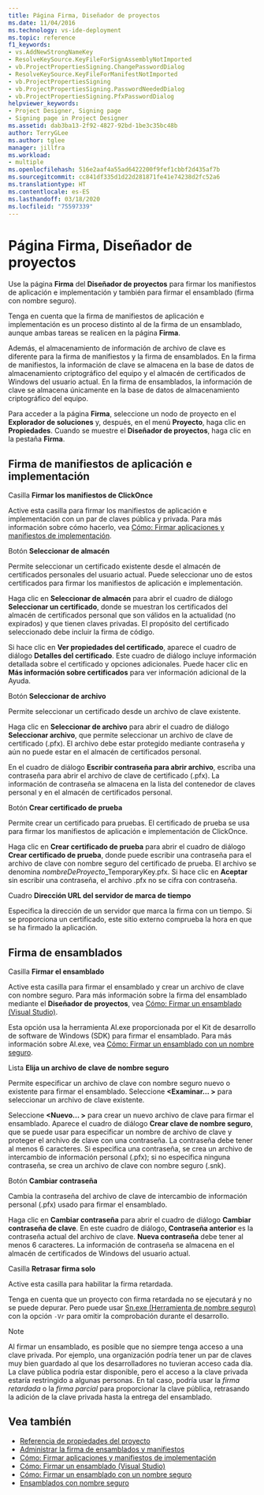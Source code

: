 ```yaml
---
title: Página Firma, Diseñador de proyectos
ms.date: 11/04/2016
ms.technology: vs-ide-deployment
ms.topic: reference
f1_keywords:
- vs.AddNewStrongNameKey
- ResolveKeySource.KeyFileForSignAssemblyNotImported
- vb.ProjectPropertiesSigning.ChangePasswordDialog
- ResolveKeySource.KeyFileForManifestNotImported
- vb.ProjectPropertiesSigning
- vb.ProjectPropertiesSigning.PasswordNeededDialog
- vb.ProjectPropertiesSigning.PfxPasswordDialog
helpviewer_keywords:
- Project Designer, Signing page
- Signing page in Project Designer
ms.assetid: dab3ba13-2f92-4827-92bd-1be3c35bc48b
author: TerryGLee
ms.author: tglee
manager: jillfra
ms.workload:
- multiple
ms.openlocfilehash: 516e2aaf4a55ad6422200f9fef1cbbf2d435af7b
ms.sourcegitcommit: cc841df335d1d22d281871fe41e74238d2fc52a6
ms.translationtype: HT
ms.contentlocale: es-ES
ms.lasthandoff: 03/18/2020
ms.locfileid: "75597339"
---
```

# <a name="signing-page-project-designer"></a>Página Firma, Diseñador de proyectos

Use la página **Firma** del **Diseñador de proyectos** para firmar los manifiestos de aplicación e implementación y también para firmar el ensamblado (firma con nombre seguro).

Tenga en cuenta que la firma de manifiestos de aplicación e implementación es un proceso distinto al de la firma de un ensamblado, aunque ambas tareas se realicen en la página **Firma**.

Además, el almacenamiento de información de archivo de clave es diferente para la firma de manifiestos y la firma de ensamblados. En la firma de manifiestos, la información de clave se almacena en la base de datos de almacenamiento criptográfico del equipo y el almacén de certificados de Windows del usuario actual. En la firma de ensamblados, la información de clave se almacena únicamente en la base de datos de almacenamiento criptográfico del equipo.

Para acceder a la página **Firma**, seleccione un nodo de proyecto en el **Explorador de soluciones** y, después, en el menú **Proyecto**, haga clic en **Propiedades**. Cuando se muestre el **Diseñador de proyectos**, haga clic en la pestaña **Firma**.

## <a name="application-and-deployment-manifest-signing"></a>Firma de manifiestos de aplicación e implementación

Casilla **Firmar los manifiestos de ClickOnce**

Active esta casilla para firmar los manifiestos de aplicación e implementación con un par de claves pública y privada. Para más información sobre cómo hacerlo, vea [Cómo: Firmar aplicaciones y manifiestos de implementación](../../ide/how-to-sign-application-and-deployment-manifests.md).

Botón **Seleccionar de almacén**

Permite seleccionar un certificado existente desde el almacén de certificados personales del usuario actual. Puede seleccionar uno de estos certificados para firmar los manifiestos de aplicación e implementación.

Haga clic en **Seleccionar de almacén** para abrir el cuadro de diálogo **Seleccionar un certificado**, donde se muestran los certificados del almacén de certificados personal que son válidos en la actualidad (no expirados) y que tienen claves privadas. El propósito del certificado seleccionado debe incluir la firma de código.

Si hace clic en **Ver propiedades del certificado**, aparece el cuadro de diálogo **Detalles del certificado**. Este cuadro de diálogo incluye información detallada sobre el certificado y opciones adicionales. Puede hacer clic en **Más información sobre certificados** para ver información adicional de la Ayuda.

Botón **Seleccionar de archivo**

Permite seleccionar un certificado desde un archivo de clave existente.

Haga clic en **Seleccionar de archivo** para abrir el cuadro de diálogo **Seleccionar archivo**, que permite seleccionar un archivo de clave de certificado (.pfx). El archivo debe estar protegido mediante contraseña y aún no puede estar en el almacén de certificados personal.

En el cuadro de diálogo **Escribir contraseña para abrir archivo**, escriba una contraseña para abrir el archivo de clave de certificado (.pfx). La información de contraseña se almacena en la lista del contenedor de claves personal y en el almacén de certificados personal.

Botón **Crear certificado de prueba**

Permite crear un certificado para pruebas. El certificado de prueba se usa para firmar los manifiestos de aplicación e implementación de ClickOnce.

Haga clic en **Crear certificado de prueba** para abrir el cuadro de diálogo **Crear certificado de prueba**, donde puede escribir una contraseña para el archivo de clave con nombre seguro del certificado de prueba. El archivo se denomina *nombreDeProyecto*_TemporaryKey.pfx. Si hace clic en **Aceptar** sin escribir una contraseña, el archivo .pfx no se cifra con contraseña.

Cuadro **Dirección URL del servidor de marca de tiempo**

Especifica la dirección de un servidor que marca la firma con un tiempo. Si se proporciona un certificado, este sitio externo comprueba la hora en que se ha firmado la aplicación.

## <a name="assembly-signing"></a>Firma de ensamblados

Casilla **Firmar el ensamblado**

Active esta casilla para firmar el ensamblado y crear un archivo de clave con nombre seguro. Para más información sobre la firma del ensamblado mediante el **Diseñador de proyectos**, vea [Cómo: Firmar un ensamblado (Visual Studio)](../managing-assembly-and-manifest-signing.md#how-to-sign-an-assembly-in-visual-studio).

Esta opción usa la herramienta Al.exe proporcionada por el Kit de desarrollo de software de Windows (SDK) para firmar el ensamblado. Para más información sobre Al.exe, vea [Cómo: Firmar un ensamblado con un nombre seguro](/dotnet/framework/app-domains/how-to-sign-an-assembly-with-a-strong-name).

Lista **Elija un archivo de clave de nombre seguro**

Permite especificar un archivo de clave con nombre seguro nuevo o existente para firmar el ensamblado. Seleccione **\<Examinar... >** para seleccionar un archivo de clave existente.

Seleccione **\<Nuevo... >** para crear un nuevo archivo de clave para firmar el ensamblado. Aparece el cuadro de diálogo **Crear clave de nombre seguro**, que se puede usar para especificar un nombre de archivo de clave y proteger el archivo de clave con una contraseña. La contraseña debe tener al menos 6 caracteres. Si especifica una contraseña, se crea un archivo de intercambio de información personal (.pfx); si no especifica ninguna contraseña, se crea un archivo de clave con nombre seguro (.snk).

Botón **Cambiar contraseña**

Cambia la contraseña del archivo de clave de intercambio de información personal (.pfx) usado para firmar el ensamblado.

Haga clic en **Cambiar contraseña** para abrir el cuadro de diálogo **Cambiar contraseña de clave**. En este cuadro de diálogo, **Contraseña anterior** es la contraseña actual del archivo de clave. **Nueva contraseña** debe tener al menos 6 caracteres. La información de contraseña se almacena en el almacén de certificados de Windows del usuario actual.

Casilla **Retrasar firma solo**

Active esta casilla para habilitar la firma retardada.

Tenga en cuenta que un proyecto con firma retardada no se ejecutará y no se puede depurar. Pero puede usar [Sn.exe (Herramienta de nombre seguro)](/dotnet/framework/tools/sn-exe-strong-name-tool) con la opción `-Vr` para omitir la comprobación durante el desarrollo.

> [!NOTE]
> Al firmar un ensamblado, es posible que no siempre tenga acceso a una clave privada. Por ejemplo, una organización podría tener un par de claves muy bien guardado al que los desarrolladores no tuvieran acceso cada día. La clave pública podría estar disponible, pero el acceso a la clave privada estaría restringido a algunas personas. En tal caso, podría usar la *firma retardada* o la *firma parcial* para proporcionar la clave pública, retrasando la adición de la clave privada hasta la entrega del ensamblado.

## <a name="see-also"></a>Vea también

- [Referencia de propiedades del proyecto](../../ide/reference/project-properties-reference.md)
- [Administrar la firma de ensamblados y manifiestos](../../ide/managing-assembly-and-manifest-signing.md)
- [Cómo: Firmar aplicaciones y manifiestos de implementación](../../ide/how-to-sign-application-and-deployment-manifests.md)
- [Cómo: Firmar un ensamblado (Visual Studio)](../managing-assembly-and-manifest-signing.md#how-to-sign-an-assembly-in-visual-studio)
- [Cómo: Firmar un ensamblado con un nombre seguro](/dotnet/framework/app-domains/how-to-sign-an-assembly-with-a-strong-name)
- [Ensamblados con nombre seguro](/dotnet/framework/app-domains/strong-named-assemblies)
